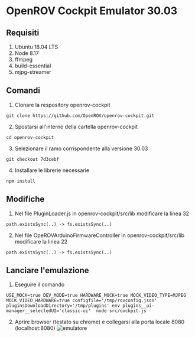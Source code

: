 # OpenROV Cockpit Emulator 30.03

## Requisiti
1. Ubuntu 18.04 LTS
2. Node 8.17
3. ffmpeg
4. build-essential
5. mjpg-streamer


## Comandi
1. Clonare la respository openrov-cockpit
```
git clone https://github.com/OpenROV/openrov-cockpit.git
```
2. Spostarsi all'interno della cartella openrov-cockpit
```
cd openrov-cockpit
```
3. Selezionare il ramo corrispondente alla versione 30.03
```
git checkout 7d3cebf
```
4. Installare le librerie necessarie
```
npm install
```

## Modifiche
1. Nel file PluginLoader.js in openrov-cockpit/src/lib modificare la linea 32
```
path.existsSync(..) -> fs.existsSync(..)
```
2. Nel file OpeROVArduinoFirmwareController in openrov-cockpit/src/lib modificare la linea 22
```
path.existsSync(..) -> fs.existsSync(..)
```

## Lanciare l'emulazione
1. Eseguire il comando
```
USE_MOCK=true DEV_MODE=true HARDWARE_MOCK=true MOCK_VIDEO_TYPE=MJPEG MOCK_VIDEO_HARDWARE=true configfile='/tmp/rovconfig.json' pluginsDownloadDirectory='/tmp/plugins' env plugins__ui-manager__selectedUI='classic-ui'  node src/cockpit.js
```
2. Aprire browser (testato su chrome) e collegarsi alla porta locale 8080 (localhost:8080)
![emulatore](https://github.com/denardincarlo/openrov-cockpit-emulator-30.03/blob/main/emulatore.png)
